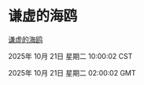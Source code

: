 # 谦虚的海鸥
[谦虚的海鸥](http://59.174.9.160:56308/qxdho/course/base/hotlink/index.php)

2025年 10月 21日 星期二 10:00:02 CST

2025年 10月 21日 星期二 02:00:02 GMT
